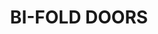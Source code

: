 ---
title: " BI-FOLD DOORS"
biHead1: "BI-FOLD SECURITY DOORS"
biHead2: "Best of both worlds. In and out."
biPara1: "TENTUFF Bi-fold Doors (also referred to as folding sliding) transform your home and garden into a seamless living space. Open your glass bi-fold doors while keeping the TENTUFF Bi-fold Door closed and locked. Bring the outdoor ambience into home even while blocking intruders and insects."
---